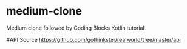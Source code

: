 # medium-clone
Medium clone followed by Coding Blocks Kotlin tutorial.

#API Source
https://github.com/gothinkster/realworld/tree/master/api



